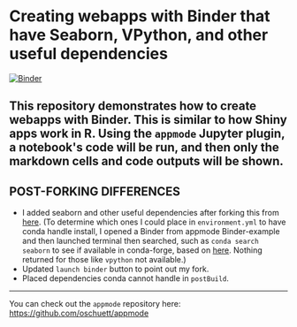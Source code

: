 # Creating webapps with Binder that have Seaborn, VPython, and other useful dependencies

[![Binder](https://mybinder.org/badge.svg)](https://mybinder.org/v2/gh/fomightez/appmode/master?urlpath=apps%2Findex.ipynb)

This repository demonstrates how to create webapps with Binder. This is similar to how Shiny apps work in R.
Using the `appmode` Jupyter plugin, a notebook's code will be run, and then only the markdown cells and
code outputs will be shown.
----

## POST-FORKING DIFFERENCES
- I added seaborn and other useful dependencies after forking this from [here](https://github.com/binder-examples/appmode). (To determine which ones I could place in `environment.yml` to have conda handle install, I opened a Binder from appmode Binder-example and then launched terminal then searched, such as `conda search seaborn` to see if available in conda-forge, based on [here](https://conda.io/docs/user-guide/tasks/manage-pkgs.html#searching-for-packages). Nothing returned for those like `vpython` not available.)
- Updated `launch binder` button to point out my fork.
- Placed dependencies conda cannot handle in `postBuild`.
----

You can check out the `appmode` repository here: https://github.com/oschuett/appmode
